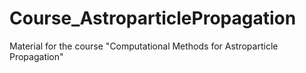 # Course_AstroparticlePropagation
Material for the course "Computational Methods for Astroparticle Propagation"
